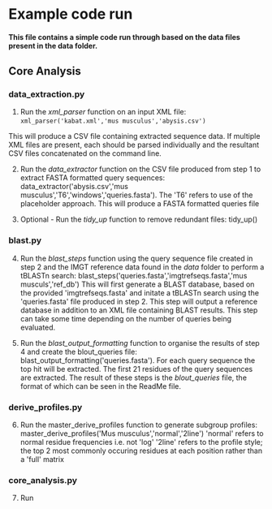 # Example code run

#### This file contains a simple code run through based on the data files present in the data folder. 

## Core Analysis

### data_extraction.py 
1) Run the *xml_parser* function on an input XML file: `xml_parser('kabat.xml','mus musculus','abysis.csv')` 

This will produce a CSV file containing extracted sequence data. 
If multiple XML files are present, each should be parsed individually and the resultant CSV files concatenated on the command line. 

2) Run the *data_extractor* function on the CSV file produced from step 1 to extract FASTA formatted query sequences: data_extractor('abysis.csv','mus musculus','T6','windows','queries.fasta').
The 'T6' refers to use of the placeholder approach. 
This will produce a FASTA formatted queries file 

3) Optional - Run the *tidy_up* function to remove redundant files: tidy_up()

### blast.py
4) Run the *blast_steps* function using the query sequence file created in step 2 and the IMGT reference data found in the *data* folder to perform a tBLASTn search: blast_steps('queries.fasta','imgtrefseqs.fasta','mus musculs','ref_db')
This will first generate a BLAST database, based on the provided 'imgtrefseqs.fasta' and initate a tBLASTn search using the 'queries.fasta' file produced in step 2.
This step will output a reference database in addition to an XML file containing BLAST results. 
This step can take some time depending on the number of queries being evaluated.

5) Run the *blast_output_formatting* function to organise the results of step 4 and create the blout_queries file: blast_output_formatting('queries.fasta'). 
For each query sequence the top hit will be extracted. 
The first 21 residues of the query sequences are extracted. 
The result of these steps is the *blout_queries* file, the format of which can be seen in the ReadMe file. 

### derive_profiles.py

6) Run the master_derive_profiles function to generate subgroup profiles: master_derive_profiles('Mus musculus','normal','2line')
'normal' refers to normal residue frequencies i.e. not 'log'
'2line' refers to the profile style; the top 2 most commonly occuring residues at each position rather than a 'full' matrix

### core_analysis.py

7) Run 
